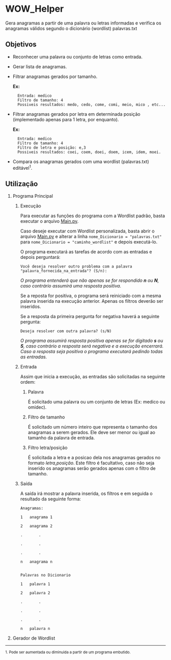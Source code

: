# WOW_Helper
Gera anagramas a partir de uma palavra ou letras informadas e verifica os anagramas válidos segundo o dicionário (wordlist) palavras.txt

## Objetivos

+ Reconhecer uma palavra ou conjunto de letras como entrada.
+ Gerar lista de anagramas.
+ Filtrar anagramas gerados por tamanho.
    
     **Ex:**
        
        Entrada: medico
        Filtro de tamanho: 4
        Possiveis resultados: medo, cedo, come, comi, meio, mico , etc...

+ Filtrar anagramas gerados por letra em determinada posição (implementado 
apenas para 1 letra, por enquanto).

     **Ex:**
     
        Entrada: medico
        Filtro de tamanho: 4
        Filtro de letra e posição: e,3
        Possiveis resultados: coei, coem, doei, doem, icem, idem, moei.
        
+ Compara os anagramas gerados com uma wordlist (palavras.txt) editável<sup>1</sup>.

## Utilização
1. Programa Principal
    1. Execução
    
        Para executar as funções do programa com a Wordlist padrão,
         basta executar o arquivo [Main.py](./Main.py).
         
         Caso deseje executar com Wordlist personalizada, basta
         abrir o arquivo [Main.py](./Main.py) e alterar a linha
         ```nome_Dicionario = "palavras.txt"``` para 
         ```nome_Dicionario = "caminho_wordlist"``` e depois executá-lo.
         
         O programa executará as tarefas de acordo com as entradas
         e depois perguntará:
         ```
         Você deseja resolver outro problema com a palavra "palavra_fornecida_na_entrada"? (S/n):
         ```
         *O programa entenderá que não apenas se for respondido **n** ou **N**, 
         caso contrário assumirá uma resposta positiva.*
         
         Se a reposta for positiva, o programa será reiniciado com a mesma 
         palavra inserida na execução anterior. Apenas os filtros deverão ser inseridos.
         
         Se a resposta da primeira pergunta for negativa haverá a seguinte pergunta:
         ```
         Deseja resolver com outra palavra? (s/N)
         ```
         *O programa assumirá resposta positiva apenas se for digitado **s** ou **S**, caso contrário a resposta será negativa 
         e a execução encerrará. Caso a resposta seja positiva o programa executará pedindo todas as entradas.*
    2. Entrada
    
        Assim que inicia a execução, as entradas são solicitadas na seguinte ordem:
        1. Palavra
            
            É solicitado uma palavra ou um conjunto de letras (Ex: medico ou omidec).
        2. Filtro de tamanho
            
            É solicitado um número inteiro que representa o
             tamanho dos anagramas a serem gerados. Ele deve ser 
             menor ou igual ao tamanho da palavra de entrada.
        3. Filtro letra/posição
            
            É solicitada a letra e a posicao dela nos 
            anagramas gerados no formato *letra,posição*. 
            Este filtro é facultativo, caso não seja inserido 
            os anagramas serão gerados apenas com o filtro de tamanho.
        
    3. Saída
    
        A saída irá mostrar a palavra inserida, os filtros e em seguida o 
        resultado da seguinte forma:
        
        ```
        Anagramas:
        
        1   anagrama 1
        
        2   anagrama 2
        
        .       .
        
        .       .
        
        .       .
        
        n   anagrama n
        
        
        Palavras no Dicionario
        
        1   palavra 1
        
        2   palavra 2
        
        .       .
        
        .       .
        
        .       .
        
        n   palavra n
        ```

2. Gerador de Wordlist

<hr />
<p>
<small>1. Pode ser aumentada ou diminuida a 
partir de um programa embutido.
</p>

